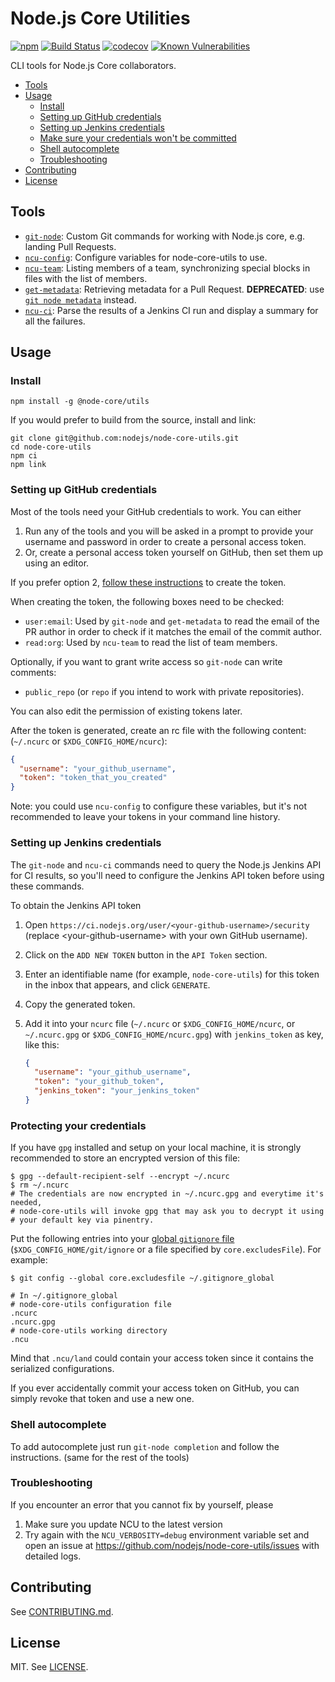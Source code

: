 # Node.js Core Utilities
[![npm](https://img.shields.io/npm/v/@node-core/utils.svg?style=flat-square)](https://npmjs.org/package/@node-core/utils)
[![Build Status](https://img.shields.io/github/actions/workflow/status/nodejs/node-core-utils/nodejs.yml?branch=main&style=flat-square)](https://github.com/nodejs/node-core-utils/workflows/Node.js%20CI/badge.svg?branch=main)
[![codecov](https://img.shields.io/codecov/c/github/nodejs/node-core-utils.svg?style=flat-square)](https://codecov.io/gh/nodejs/node-core-utils)
[![Known Vulnerabilities](https://snyk.io/test/github/nodejs/node-core-utils/badge.svg?style=flat-square)](https://snyk.io/test/github/nodejs/node-core-utils)

CLI tools for Node.js Core collaborators.

<!-- TOC -->

- [Tools](#tools)
- [Usage](#usage)
  - [Install](#install)
  - [Setting up GitHub credentials](#setting-up-github-credentials)
  - [Setting up Jenkins credentials](#setting-up-jenkins-credentials)
  - [Make sure your credentials won't be committed](#make-sure-your-credentials-wont-be-committed)
  - [Shell autocomplete](#shell-autocomplete)
  - [Troubleshooting](#troubleshooting)
- [Contributing](#contributing)
- [License](#license)

<!-- /TOC -->

## Tools

- [`git-node`](./docs/git-node.md): Custom Git commands for working with Node.js
  core, e.g. landing Pull Requests.
- [`ncu-config`](./docs/ncu-config.md): Configure variables for node-core-utils
  to use.
- [`ncu-team`](./docs/ncu-team.md): Listing members of a team, synchronizing
  special blocks in files with the list of members.
- [`get-metadata`](./docs/get-metadata.md): Retrieving metadata for a Pull Request.
  **DEPRECATED**: use [`git node metadata`](./docs/git-node.md#git-node-metadata)
  instead.
- [`ncu-ci`](./docs/ncu-ci.md): Parse the results of a Jenkins CI run and display a summary for all the failures.

## Usage

### Install

```
npm install -g @node-core/utils
```

If you would prefer to build from the source, install and link:

```
git clone git@github.com:nodejs/node-core-utils.git
cd node-core-utils
npm ci
npm link
```

### Setting up GitHub credentials

Most of the tools need your GitHub credentials to work. You can either

1. Run any of the tools and you will be asked in a prompt to provide your
   username and password in order to create a personal access token.
2. Or, create a personal access token yourself on GitHub, then set them up
   using an editor.


If you prefer option 2, [follow these instructions](https://help.github.com/articles/creating-a-personal-access-token-for-the-command-line/)
to create the token.

When creating the token, the following boxes need to be checked:

- `user:email`: Used by `git-node` and `get-metadata` to read the email of the
  PR author in order to check if it matches the email of the commit author.
- `read:org`: Used by `ncu-team` to read the list of team members.

Optionally, if you want to grant write access so `git-node` can write comments:

- `public_repo` (or `repo` if you intend to work with private repositories).

You can also edit the permission of existing tokens later.

After the token is generated, create an rc file with the following content:
(`~/.ncurc` or `$XDG_CONFIG_HOME/ncurc`):

```json
{
  "username": "your_github_username",
  "token": "token_that_you_created"
}
```

Note: you could use `ncu-config` to configure these variables, but it's not
recommended to leave your tokens in your command line history.

### Setting up Jenkins credentials

The `git-node` and `ncu-ci` commands need to query the Node.js Jenkins API for
CI results, so you'll need to configure the Jenkins API token before using
these commands.

To obtain the Jenkins API token

1. Open
   `https://ci.nodejs.org/user/<your-github-username>/security` (replace
   \<your-github-username\> with your own GitHub username).
2. Click on the `ADD NEW TOKEN` button in the `API Token` section.
3. Enter an identifiable name (for example, `node-core-utils`) for this
   token in the inbox that appears, and click `GENERATE`.
4. Copy the generated token.
5. Add it into your `ncurc` file (`~/.ncurc` or `$XDG_CONFIG_HOME/ncurc`, or
   `~/.ncurc.gpg` or `$XDG_CONFIG_HOME/ncurc.gpg`) with `jenkins_token` as key,
   like this:

   ```json
   {
     "username": "your_github_username",
     "token": "your_github_token",
     "jenkins_token": "your_jenkins_token"
   }
   ```

### Protecting your credentials

If you have `gpg` installed and setup on your local machine, it is strongly recommended
to store an encrypted version of this file:

```console
$ gpg --default-recipient-self --encrypt ~/.ncurc
$ rm ~/.ncurc
# The credentials are now encrypted in ~/.ncurc.gpg and everytime it's needed,
# node-core-utils will invoke gpg that may ask you to decrypt it using
# your default key via pinentry.
```

Put the following entries into your
[global `gitignore` file](https://git-scm.com/docs/git-config#Documentation/git-config.txt-coreexcludesFile)
(`$XDG_CONFIG_HOME/git/ignore` or a file specified by `core.excludesFile`). For example:

```console
$ git config --global core.excludesfile ~/.gitignore_global
```

```
# In ~/.gitignore_global
# node-core-utils configuration file
.ncurc
.ncurc.gpg
# node-core-utils working directory
.ncu
```

Mind that `.ncu/land` could contain your access token since it contains the
serialized configurations.

If you ever accidentally commit your access token on GitHub, you can simply
revoke that token and use a new one.

### Shell autocomplete

To add autocomplete just run `git-node completion` and follow the instructions.
(same for the rest of the tools)

### Troubleshooting

If you encounter an error that you cannot fix by yourself, please

1. Make sure you update NCU to the latest version
2. Try again with the `NCU_VERBOSITY=debug` environment variable set and
   open an issue at https://github.com/nodejs/node-core-utils/issues with
   detailed logs.

## Contributing

See [CONTRIBUTING.md](./CONTRIBUTING.md).

## License

MIT. See [LICENSE](./LICENSE).
